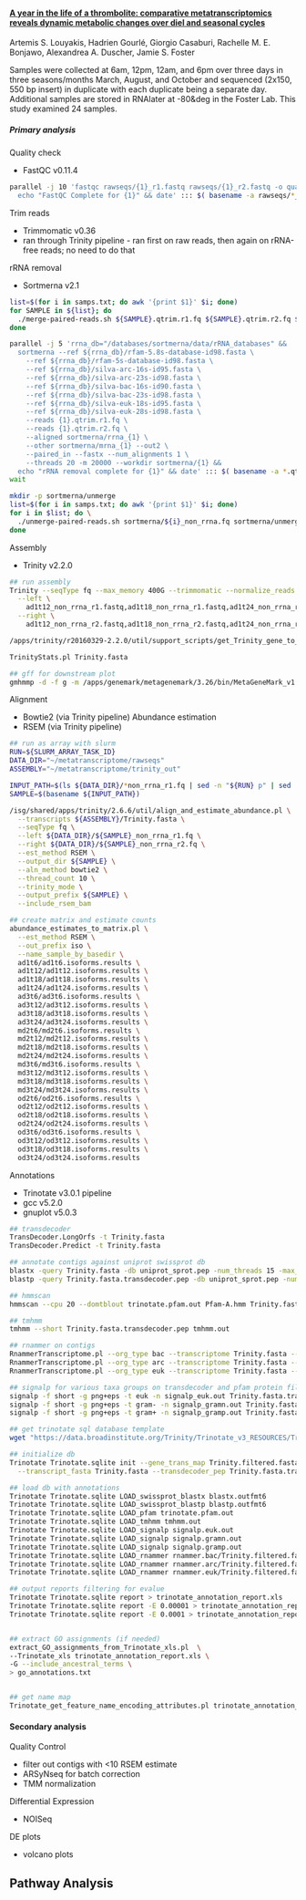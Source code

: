 #### [A year in the life of a thrombolite: comparative metatranscriptomics reveals dynamic metabolic changes over diel and seasonal cycles](https://enviromicro-journals-onlinelibrary-wiley-com.ezproxy.lib.uconn.edu/doi/full/10.1111/1462-2920.14029)  
Artemis S. Louyakis, Hadrien Gourlé, Giorgio Casaburi, Rachelle M. E. Bonjawo, Alexandrea A. Duscher, Jamie S. Foster  

Samples were collected at 6am, 12pm, 12am, and 6pm over three days in three seasons/months March, August, and October and sequenced (2x150, 550 bp insert) in duplicate with each duplicate being a separate day. Additional samples are stored in RNAlater at -80&deg in the Foster Lab. This study examined 24 samples.  

##### Primary analysis

Quality check
- FastQC v0.11.4

```bash
parallel -j 10 'fastqc rawseqs/{1}_r1.fastq rawseqs/{1}_r2.fastq -o quality -t 5 &&
  echo "FastQC Complete for {1}" && date' ::: $( basename -a rawseqs/*_r1.fastq | cut -f 1 -d '_')
```

Trim reads
- Trimmomatic v0.36
- ran through Trinity pipeline - ran first on raw reads, then again on rRNA-free reads; no need to do that

rRNA removal
- Sortmerna v2.1

```bash
list=$(for i in samps.txt; do awk '{print $1}' $i; done)
for SAMPLE in ${list}; do
  ./merge-paired-reads.sh ${SAMPLE}.qtrim.r1.fq ${SAMPLE}.qtrim.r2.fq ${SAMPLE}.qtrim.merge.fq;
done

parallel -j 5 'rrna_db="/databases/sortmerna/data/rRNA_databases" &&
  sortmerna --ref ${rrna_db}/rfam-5.8s-database-id98.fasta \
    --ref ${rrna_db}/rfam-5s-database-id98.fasta \
    --ref ${rrna_db}/silva-arc-16s-id95.fasta \
    --ref ${rrna_db}/silva-arc-23s-id98.fasta \
    --ref ${rrna_db}/silva-bac-16s-id90.fasta \
    --ref ${rrna_db}/silva-bac-23s-id98.fasta \
    --ref ${rrna_db}/silva-euk-18s-id95.fasta \
    --ref ${rrna_db}/silva-euk-28s-id98.fasta \
    --reads {1}.qtrim.r1.fq \
    --reads {1}.qtrim.r2.fq \
    --aligned sortmerna/rrna_{1} \
    --other sortmerna/mrna_{1} --out2 \
    --paired_in --fastx --num_alignments 1 \
    --threads 20 -m 20000 --workdir sortmerna/{1} &&
  echo "rRNA removal complete for {1}" && date' ::: $( basename -a *.qtrim.r1.fq | cut -f 1 -d '_')
wait

mkdir -p sortmerna/unmerge
list=$(for i in samps.txt; do awk '{print $1}' $i; done)
for i in $list; do \
  ./unmerge-paired-reads.sh sortmerna/${i}_non_rrna.fq sortmerna/unmerge/${i}_non_rrna_r1.fq sortmerna/unmerge/${i}_non_rrna_r2.fq &
done
```

Assembly
- Trinity v2.2.0

```bash
## run assembly
Trinity --seqType fq --max_memory 400G --trimmomatic --normalize_reads --CPU 20 --output trinity_out \
  --left \
    ad1t12_non_rrna_r1.fastq,ad1t18_non_rrna_r1.fastq,ad1t24_non_rrna_r1.fastq,ad1t6_non_rrna_r1.fastq,ad3t12_non_rrna_r1.fastq,ad3t18_non_rrna_r1.fastq,ad3t24_non_rrna_r1.fastq,ad3t6_non_rrna_r1.fastq,md2t12_non_rrna_r1.fastq,md2t18_non_rrna_r1.fastq,md2t24_non_rrna_r1.fastq,md2t6_non_rrna_r1.fastq,md3t12_non_rrna_r1.fastq,md3t18_non_rrna_r1.fastq,md3t24_non_rrna_r1.fastq,md3t6_non_rrna_r1.fastq,od2t12_non_rrna_r1.fastq,od2t18_non_rrna_r1.fastq,od2t24_non_rrna_r1.fastq,od2t6_non_rrna_r1.fastq,od3t12_non_rrna_r1.fastq,od3t18_non_rrna_r1.fastq,od3t24_non_rrna_r1.fastq,od3t6_non_rrna_r1.fastq \
  --right \
    ad1t12_non_rrna_r2.fastq,ad1t18_non_rrna_r2.fastq,ad1t24_non_rrna_r2.fastq,ad1t6_non_rrna_r2.fastq,ad3t12_non_rrna_r2.fastq,ad3t18_non_rrna_r2.fastq,ad3t24_non_rrna_r2.fastq,ad3t6_non_rrna_r2.fastq,md2t12_non_rrna_r2.fastq,md2t18_non_rrna_r2.fastq,md2t24_non_rrna_r2.fastq,md2t6_non_rrna_r2.fastq,md3t12_non_rrna_r2.fastq,md3t18_non_rrna_r2.fastq,md3t24_non_rrna_r2.fastq,md3t6_non_rrna_r2.fastq,od2t12_non_rrna_r2.fastq,od2t18_non_rrna_r2.fastq,od2t24_non_rrna_r2.fastq,od2t6_non_rrna_r2.fastq,od3t12_non_rrna_r2.fastq,od3t18_non_rrna_r2.fastq,od3t24_non_rrna_r2.fastq,od3t6_non_rrna_r2.fastq

/apps/trinity/r20160329-2.2.0/util/support_scripts/get_Trinity_gene_to_trans_map.pl Trinity.fasta > Trinity.fasta.gene_trans_map

TrinityStats.pl Trinity.fasta

## gff for downstream plot
gmhmmp -d -f g -m /apps/genemark/metagenemark/3.26/bin/MetaGeneMark_v1.mod Trinity.filtered.fasta -o Trinity.filtered.gff
```

Alignment
- Bowtie2 (via Trinity pipeline)
Abundance estimation
- RSEM (via Trinity pipeline)

```bash
## run as array with slurm
RUN=${SLURM_ARRAY_TASK_ID}
DATA_DIR="~/metatranscriptome/rawseqs"
ASSEMBLY="~/metatranscriptome/trinity_out"

INPUT_PATH=$(ls ${DATA_DIR}/*non_rrna_r1.fq | sed -n "${RUN} p" | sed 's/_non_rrna_r1.fq//' )
SAMPLE=$(basename ${INPUT_PATH})

/isg/shared/apps/trinity/2.6.6/util/align_and_estimate_abundance.pl \
  --transcripts ${ASSEMBLY}/Trinity.fasta \
  --seqType fq \
  --left ${DATA_DIR}/${SAMPLE}_non_rrna_r1.fq \
  --right ${DATA_DIR}/${SAMPLE}_non_rrna_r2.fq \
  --est_method RSEM \
  --output_dir ${SAMPLE} \
  --aln_method bowtie2 \
  --thread_count 10 \
  --trinity_mode \
  --output_prefix ${SAMPLE} \
  --include_rsem_bam

## create matrix and estimate counts
abundance_estimates_to_matrix.pl \
  --est_method RSEM \
  --out_prefix iso \
  --name_sample_by_basedir \
  ad1t6/ad1t6.isoforms.results \
  ad1t12/ad1t12.isoforms.results \
  ad1t18/ad1t18.isoforms.results \
  ad1t24/ad1t24.isoforms.results \
  ad3t6/ad3t6.isoforms.results \
  ad3t12/ad3t12.isoforms.results \
  ad3t18/ad3t18.isoforms.results \
  ad3t24/ad3t24.isoforms.results \
  md2t6/md2t6.isoforms.results \
  md2t12/md2t12.isoforms.results \
  md2t18/md2t18.isoforms.results \
  md2t24/md2t24.isoforms.results \
  md3t6/md3t6.isoforms.results \
  md3t12/md3t12.isoforms.results \
  md3t18/md3t18.isoforms.results \
  md3t24/md3t24.isoforms.results \
  od2t6/od2t6.isoforms.results \
  od2t12/od2t12.isoforms.results \
  od2t18/od2t18.isoforms.results \
  od2t24/od2t24.isoforms.results \
  od3t6/od3t6.isoforms.results \
  od3t12/od3t12.isoforms.results \
  od3t18/od3t18.isoforms.results \
  od3t24/od3t24.isoforms.results
```

Annotations
- Trinotate v3.0.1 pipeline
- gcc v5.2.0
- gnuplot v5.0.3

```bash
## transdecoder
TransDecoder.LongOrfs -t Trinity.fasta
TransDecoder.Predict -t Trinity.fasta

## annotate contigs against uniprot swissprot db
blastx -query Trinity.fasta -db uniprot_sprot.pep -num_threads 15 -max_target_seqs 1 -outfmt 6 > blastx.outfmt6
blastp -query Trinity.fasta.transdecoder.pep -db uniprot_sprot.pep -num_threads 8 -max_target_seqs 1 -outfmt 6 > blastp.outfmt6

## hmmscan
hmmscan --cpu 20 --domtblout trinotate.pfam.out Pfam-A.hmm Trinity.fasta.transdecoder.pep

## tmhmm
tmhmm --short Trinity.fasta.transdecoder.pep tmhmm.out

## rnammer on contigs
RnammerTranscriptome.pl --org_type bac --transcriptome Trinity.fasta --path_to_rnammer /apps/trinotate/rnammer/1.2/rnammer
RnammerTranscriptome.pl --org_type arc --transcriptome Trinity.fasta --path_to_rnammer /apps/trinotate/rnammer/1.2/rnammer
RnammerTranscriptome.pl --org_type euk --transcriptome Trinity.fasta --path_to_rnammer /apps/trinotate/rnammer/1.2/rnammer

## signalp for various taxa groups on transdecoder and pfam protein files
signalp -f short -g png+eps -t euk -n signalp_euk.out Trinity.fasta.transdecoder.pep
signalp -f short -g png+eps -t gram- -n signalp_gramn.out Trinity.fasta.transdecoder.pep
signalp -f short -g png+eps -t gram+ -n signalp_gramp.out Trinity.fasta.transdecoder.pep

## get trinotate sql database template
wget "https://data.broadinstitute.org/Trinity/Trinotate_v3_RESOURCES/Trinotate_v3.sqlite.gz" -O Trinotate.sqlite.gz

## initialize db
Trinotate Trinotate.sqlite init --gene_trans_map Trinity.filtered.fasta.gene_trans_map \
  --transcript_fasta Trinity.fasta --transdecoder_pep Trinity.fasta.transdecoder.pep

## load db with annotations
Trinotate Trinotate.sqlite LOAD_swissprot_blastx blastx.outfmt6
Trinotate Trinotate.sqlite LOAD_swissprot_blastp blastp.outfmt6
Trinotate Trinotate.sqlite LOAD_pfam trinotate.pfam.out
Trinotate Trinotate.sqlite LOAD_tmhmm tmhmm.out
Trinotate Trinotate.sqlite LOAD_signalp signalp.euk.out
Trinotate Trinotate.sqlite LOAD_signalp signalp.gramn.out
Trinotate Trinotate.sqlite LOAD_signalp signalp.gramp.out
Trinotate Trinotate.sqlite LOAD_rnammer rnammer.bac/Trinity.filtered.fasta.rnammer.gff
Trinotate Trinotate.sqlite LOAD_rnammer rnammer.arc/Trinity.filtered.fasta.rnammer.gff
Trinotate Trinotate.sqlite LOAD_rnammer rnammer.euk/Trinity.filtered.fasta.rnammer.gff

## output reports filtering for evalue
Trinotate Trinotate.sqlite report > trinotate_annotation_report.xls
Trinotate Trinotate.sqlite report -E 0.00001 > trinotate_annotation_report_1e5.xls
Trinotate Trinotate.sqlite report -E 0.0001 > trinotate_annotation_report_1e4.xls


## extract GO assignments (if needed)
extract_GO_assignments_from_Trinotate_xls.pl  \
--Trinotate_xls trinotate_annotation_report.xls \
-G --include_ancestral_terms \
> go_annotations.txt


## get name map
Trinotate_get_feature_name_encoding_attributes.pl trinotate_annotation_report.xls > trinotate_annotation_report.xls.name_mappings
```

#### Secondary analysis

Quality Control
- filter out contigs with <10 RSEM estimate
- ARSyNseq for batch correction
- TMM normalization

Differential Expression
- NOISeq

DE plots
- volcano plots

Pathway Analysis
-
